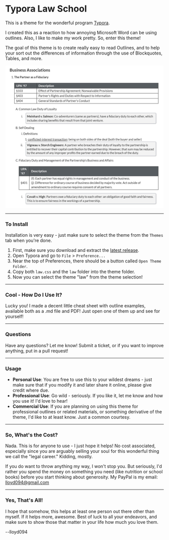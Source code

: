# Typora Law School

This is a theme for the wonderful program [Typora](https://typora.io/).

I created this as a reaction to how annoying Microsoft Word can be using outlines. Also, I like to make my work pretty. So, enter this theme!

The goal of this theme is to create really easy to read Outlines, and to help your sort out the differences of information through the use of Blockquotes, Tables, and more. 

![](OutlineExample.jpg?raw=true)

-----------

### To Install

Installation is very easy - just make sure to select the theme from the `Themes` tab when you're done.

1. First, make sure you download and extract the [latest release](https://github.com/lloyd094/Typora-Law-School/archive/v1.0B.zip).
1. Open Typora and go to `File` > `Preference...` 
1. Near the top of Preferences, there should be a button called `Open Theme Folder`.
1. Copy both `law.css` and the `law` folder into the theme folder.
1. Now you can select the theme "law" from the theme selection!

--------------

### Cool - How Do I Use It?

Lucky you! I made a decent little cheat sheet with outline examples, available both as a .md file and PDF! Just open one of them up and see for yourself!

------------

### Questions

Have any questions? Let me know! Submit a ticket, or if you want to improve anything, put in a pull request!

-------------

### Usage

- **Personal Use**: You are free to use this to your wildest dreams - just make sure that if you modify it and later share it online, please give credit where due. 
- **Professional Use**: Go wild - seriously. If you like it, let me know and how you use it! I'd love to hear!
- **Commercial Use**: If you are planning on using this theme for professional outlines or related materials, or something derivative of the theme, I'd like to at least know. Just a common courtesy.

-----------

### So, What's the Cost?

Nada. This is for anyone to use - I just hope it helps! No cost associated, especially since you are arguably selling your soul for this wonderful thing we call the "legal career." Kidding, mostly.

If you do want to throw anything my way, I won't stop you. But seriously, I'd rather you spend the money on something you need (like nutrition or school books) before you start thinking about generosity. My PayPal is my email: lloyd094@gmail.com

-----

### Yes, That's All!

I hope that somehow, this helps at least one person out there other than myself. If it helps more, awesome. Best of luck to all your endeavors, and make sure to show those that matter in your life how much you love them.



--lloyd094